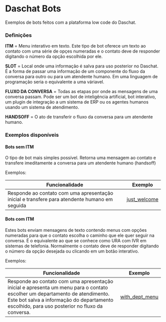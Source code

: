 # Daschat Bots
Exemplos de bots feitos com a plataforma low code do Daschat.

### Definições
**ITM** = Menu interativo em texto. Este tipo de bot oferece um texto ao contato com uma série de opçes numeradas e o contato deve de responder digitando o número da opção escolhida por ele.

**SLOT** = Local onde uma informação é salva para uso posterior no Daschat. É a forma de passar uma informação de um componente do fluxo da conversa para outro ou para um atendente humano. Em uma linguagem de programação seria o equivalente a uma váriavel.

**FLUXO DA CONVERSA** = Todas as etapas por onde as mensagens de uma conversa passam. Pode ser um bot de inteligência artificial, bot interativo, um plugin de integração a um sistema de ERP ou os agentes humanos usando um sistema de atendimento.

**HANDSOFF** = O ato de transferir o fluxo da conversa para um atendente humano.

### Exemplos disponíveis

#### Bots sem ITM
O tipo de bot mais simples possível. Retorna uma mensagem ao contato e transfere imeditamente a conversa para um atendente humano (handsoff)

Exemplos: 

| Funcionalidade                                                                                |                 Exemplo                 |
| --------------------------------------------------------------------------------------------- | :-------------------------------------: |
| Responde ao contato com uma apresentação inicial e transfere para atendente humano em seguida | [just_welcome](just_welcome/flows.json) |

#### Bots com ITM
Estes bots enviam mensagens de texto contendo menus com opções numeradas para que o contato escolha o caminho que ele quer seguir na conversa. É o equivalente ao que se conhece como URA com IVR em sistemas de telefonia. Normalmente o contato deve de responder digitando o número da opção desejada ou clicando em um botão interativo.

Exemplos: 

| Funcionalidade                                                                                                                                                                                                               |                   Exemplo                   |
| ---------------------------------------------------------------------------------------------------------------------------------------------------------------------------------------------------------------------------- | :-----------------------------------------: |
| Responde ao contato com uma apresentação inicial e apresenta um menu para o contato escolher um departamento de atendimento. Este bot salva a informação do departamento escolhido, para uso posterior no fluxo da conversa. | [with_dept_menu](with_dept_menu/flows.json) |

